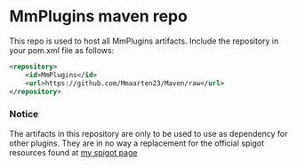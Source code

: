 # MmPlugins maven repo
This repo is used to host all MmPlugins artifacts.
Include the repository in your pom.xml file as follows:
```xml
<repository>
	<id>MmPlugins</id>
	<url>https://github.com/Mmaarten23/Maven/raw</url>
</repository>
```

### Notice
The artifacts in this repository are only to be used to use as dependency
for other plugins. They are in no way a replacement for the official spigot
resources found at [my spigot page](https://www.spigotmc.org/members/mmaarten.419232/)

